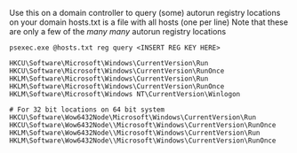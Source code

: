Use this on a domain controller to query (some) autorun registry locations on your domain
hosts.txt is a file with all hosts (one per line)
Note that these are only a few of the *many many* autorun registry locations

```
psexec.exe @hosts.txt reg query <INSERT REG KEY HERE>

HKCU\Software\Microsoft\Windows\CurrentVersion\Run
HKCU\Software\Microsoft\Windows\CurrentVersion\RunOnce
HKLM\Software\Microsoft\Windows\CurrentVersion\Run
HKLM\Software\Microsoft\Windows\CurrentVersion\RunOnce
HKLM\Software\Microsoft\Windows NT\CurrentVersion\Winlogon

# For 32 bit locations on 64 bit system
HKCU\Software\Wow6432Node\Microsoft\Windows\CurrentVersion\Run
HKCU\Software\Wow6432Node\\Microsoft\Windows\CurrentVersion\RunOnce
HKLM\Software\Wow6432Node\\Microsoft\Windows\CurrentVersion\Run
HKLM\Software\Wow6432Node\\Microsoft\Windows\CurrentVersion\RunOnce
```